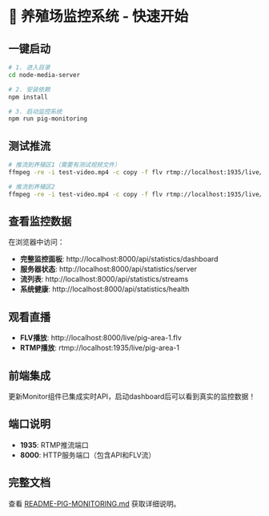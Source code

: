  # 🚀 养殖场监控系统 - 快速开始

## 一键启动

```bash
# 1. 进入目录
cd node-media-server

# 2. 安装依赖
npm install

# 3. 启动监控系统
npm run pig-monitoring
```

## 测试推流

```bash
# 推流到养殖区1（需要有测试视频文件）
ffmpeg -re -i test-video.mp4 -c copy -f flv rtmp://localhost:1935/live/pig-area-1

# 推流到养殖区2
ffmpeg -re -i test-video.mp4 -c copy -f flv rtmp://localhost:1935/live/pig-area-2
```

## 查看监控数据

在浏览器中访问：

- **完整监控面板**: http://localhost:8000/api/statistics/dashboard
- **服务器状态**: http://localhost:8000/api/statistics/server  
- **流列表**: http://localhost:8000/api/statistics/streams
- **系统健康**: http://localhost:8000/api/statistics/health

## 观看直播

- **FLV播放**: http://localhost:8000/live/pig-area-1.flv
- **RTMP播放**: rtmp://localhost:1935/live/pig-area-1

## 前端集成

更新Monitor组件已集成实时API，启动dashboard后可以看到真实的监控数据！

## 端口说明

- **1935**: RTMP推流端口
- **8000**: HTTP服务端口（包含API和FLV流）

## 完整文档

查看 [README-PIG-MONITORING.md](./README-PIG-MONITORING.md) 获取详细说明。